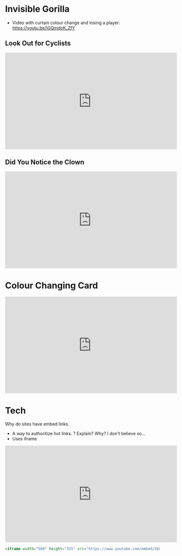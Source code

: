 # Invisible Gorilla



- Video with curtain colour change and losing a player: https://youtu.be/IGQmdoK_ZfY

## Look Out for Cyclists

<iframe width="560" height="315" src="https://www.youtube.com/embed/z-Dg-06nrnc" title="YouTube video player" frameborder="0" allow="accelerometer; autoplay; clipboard-write; encrypted-media; gyroscope; picture-in-picture" allowfullscreen></iframe>




## Did You Notice the Clown

<iframe width="560" height="315" src="https://www.youtube.com/embed/xwPmAS8DTGU" title="YouTube video player" frameborder="0" allow="accelerometer; autoplay; clipboard-write; encrypted-media; gyroscope; picture-in-picture" allowfullscreen></iframe>

# Colour Changing Card

<iframe width="560" height="315" src="https://www.youtube.com/embed/v3iPrBrGSJM" title="YouTube video player" frameborder="0" allow="accelerometer; autoplay; clipboard-write; encrypted-media; gyroscope; picture-in-picture" allowfullscreen></iframe>





# Tech

Why do sites have embed links.   

- A way to authoritize hot links. ? Explain? Why? I don't believe so...
- Uses iframe 

<iframe width="560" height="315" src="https://www.youtube.com/embed/IGQmdoK_ZfY" title="YouTube video player" frameborder="0" allow="accelerometer; autoplay; clipboard-write; encrypted-media; gyroscope; picture-in-picture" allowfullscreen></iframe>

``` html
<iframe width="560" height="315" src="https://www.youtube.com/embed/IGQmdoK_ZfY" title="YouTube video player" frameborder="0" allow="accelerometer; autoplay; clipboard-write; encrypted-media; gyroscope; picture-in-picture" allowfullscreen></iframe>


```

